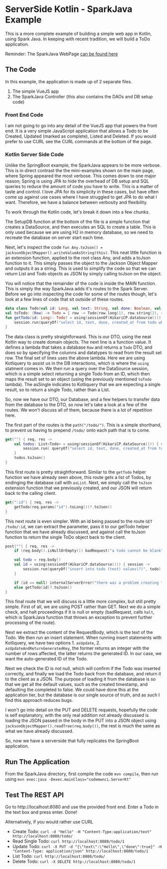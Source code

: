 # ServerSide Kotlin - SparkJava Example
This is a more complete example of building a simple web app in Kotlin, using Spark Java.
In keeping with recent tradition, we will build a ToDo application. 

Reminder: The SparkJava WebPage [can be found here](http://sparkjava.com/) 

## The Code

In this example, the application is made up of 2 separate files.
1. The simple VueJS app
1. The SparkJava Controller (this also contains the DAOs and DB setup code)

### Front End Code
I am not going to go into any detail of the VueJS app that powers the front end. It is a very simple JavaScript application that allows a Todo to be Created, Updated (marked as complete), Listed and Deleted. If you would prefer to use CURL see the CURL commands at the bottom of the page. 

### Kotlin Server Side Code
Unlike the SpringBoot example, the SparkJava appears to be more verbose. This is in direct contrast the the mini-examples shown on the main page, where Spring appeared the most verbose. This comes down to one major reason; Spring is using JPA to hide the overhead of DB setup and SQL queries to reduce the amount of code you have to write. This is a matter of taste and control. I love JPA for its simplicity in these cases, but have often come up against use cases where I have struggled to get JPA to do what I want. Therefore, we have a balance between verbosity and flexibility.

To work through the Kotlin code, let's break it down into a few chunks.

The SetupDB function at the bottom of the file is a simple function that creates a DataSource, and then executes an SQL to create a table. This is only used because we are using H2 in memory database, so we need to recreate the database on server start each time.

Next, let's inspect the code `fun Any.toJson() = jacksonObjectMapper().writeValueAsString(this)`. This neat little function is an extension function, applied to the root class Any, and adds a toJson function to it. This simply passes the object to the Jackson Object Mapper and outputs it as a string. This is used to simplify the code so that we can return List<Todo> and Todo objects as JSON by simply calling toJson on the object.

You will notice that the remainder of the code is inside the MAIN function. This is simply the way SparkJava adds it's routes to the Spark Server. Before we go into inspecting the code for some of the routes though, let's look at a few lines of code that sit outside of these routes.

```kotlin
data class Todo(val id: Long, val text: String, val done: Boolean, val createdAt: LocalDateTime)
val toTodo: (Row) -> Todo = { row -> Todo(row.long(1), row.string(2), row.boolean(3), row.localDateTime(4))}
fun getTodo(id: Long): Todo? = using(sessionOf(HikariCP.dataSource())) { session ->
    session.run(queryOf("select id, text, done, created_at from todo where id=?", id).map(toTodo).asSingle)
}
```

The data class is pretty straightforward. This is our DTO, using the neat Kotlin way to create domain objects.
The next line is a function value. It defines a lambda that takes a database `Row` and returns a `Todo` DTO, and does so by specifying the columns and datatypes to read from the result set row.
The final set of lines uses the above lambda. Here we are using Kotliquery to assist us in the DB interactions, which is where the `using` statment comes in. We then run a query over the DataSource session, which is a simple select returning a single Todo from an ID, which then maps the result set to an object (using the previously mentioned `toTodo` lambda). The asSingle indicates to Kotliquery that we are expecting a single result, so to return a single Todo, rather than a List<Todo>.

So, now we have our DTO, our Database, and a few helpers to transfer data from the database to the DTO, so now let's take a look at a few of the routes. We won't discuss all of them, because there is a lot of repetition here.

The first part of the routes is the `path("/todo/")`. This is a simple shorthand, to prevent us having to prepend `/todo/` onto each path that is to come. 

```kotlin
get("") { req, res ->
    val todos: List<Todo> = using(sessionOf(HikariCP.dataSource())) { session ->
        session.run( queryOf("select id, text, done, created_at from todo").map(toTodo).asList )
    }
    todos.toJson()
}
```

This first route is pretty straightforward. Similar to the `getTodo` helper function we have already seen above, this route gets a list of Todos, by endinging the database call with `asList`. Next, we simply call the `toJson` extension function that we previously created, and our JSON will return back to the calling client.

```kotlin
get(":id") { req, res ->
    getTodo(req.params("id").toLong())?.toJson()
}
```

This next route is even simpler. With an id being passed to the route `GET /todo/:id`, we can extract the parameter, pass it to our getTodo helper function that we have already discussed, and against call the toJson function to return the single ToDo object back to the client. 

```kotlin
post("") { req, res ->
    if (req.body().isNullOrEmpty()) badRequest("a todo cannot be blank")

    val todo = req.body()
    val id = using(sessionOf(HikariCP.dataSource())) { session ->
        session.run(queryOf("insert into todo (text) values(?)", todo).asUpdateAndReturnGeneratedKey)
    }

    if (id == null) internalServerError("there was a problem creating the Todo")
    else getTodo(id)?.toJson()
}
```

This final route that we will discuss is a little more complex, but still pretty simple. First of all, we are using POST rather than GET. Next we do a simple check, and halt proceedings if it is null or empty (badRequest, calls `halt`, which is SparkJava function that throws an exception to prevent further processing of the route).

Next we extract the content of the RequestBody, which is the text of the Todo. We then run an insert statement. When running insert statements with Kotliquery, we have two options 1. `asUpdate`, 2. `asUpdateAndReturnGeneratedKey`, the former returns an integer with the number of rows affected, the latter returns the generated ID. In our case, we want the auto-generated ID of the Todo.

Next we check the ID is not null, which will confirm if the Todo was inserted correctly, and finally we load the Todo back from the database, and return it to the client as a JSON. The purpose of loading it from the database is so that we get all the default values, such as the created timestamp, and defaulting the completed to false. We could have done this at the application tier, but the database is our single source of truth, and as such I find this approach reduces bugs.

I won't go into detail on the PUT and DELETE requests, hopefully the code is self explanatory, with the only real addition not already discussed is loading the JSON passed in the body in the PUT into a JSON object using `jacksonObjectMapper().readTree(req.body())`, the rest is much the same as what we have already discussed.

So, now we have a serverside that fully replicates the SpringBoot application.


## Run The Application
From the SparkJava directory, first compile the code `mvn compile`, then run using `mvn exec:java -Dexec.mainClass="codemwnci.ServerKt"`


## Test The REST API
Go to http://localhost:8080 and use the provided front end. Enter a Todo in the text box and press enter. Done!

Alternatively, if you would rather use CURL
- Create Todo: `curl -d "Hello" -H "Content-Type:application/text" http://localhost:8080/todo/`
- Read Single Todo: `curl http://localhost:8080/todo/1` 
- Update Todo: `curl -X PUT -d "{\"text\":\"Hello\",\"done\":true}" -H "Content-Type: application/json" http://localhost:8080/todo/1`
- List Todo: `curl http://localhost:8080/todo/` 
- Delete Todo: `curl -X DELETE http://localhost:8080/todo/1`